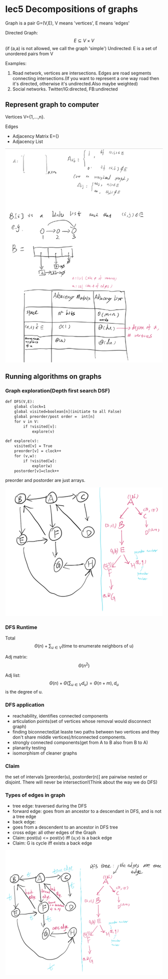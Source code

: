 # lec5 Decompositions of graphs

Graph is a pair G=(V,E), V means 'vertices', E means 'edges'

Directed Graph: $$E \subseteq V \times V$$(if (a,a) is not allowed, we call the graph 'simple')
Undirected: E is a set of unordered pairs from V

Examples:
1. Road network, vertices are intersections. Edges are road segments connecting intersections.(If you want to represent a one way road then it's directed, otherwise it's undirected.Also maybe weighted)
2. Social networks. Twitter/IG:directed,  FB:undirected
##  Represent graph to computer

Vertices V={1,...,n}.

Edges
* Adjacency Matrix E={}
* Adjacency List

![fig1](images/cs170lec5fig1.jpeg)

## Running algorithms on graphs

### Graph exploration(Depth first search DSF)

```text
def DFS(V,E):
    global clock=1
    global visited=boolean[n](initiate to all False)
    global preorder/post order =  int[n]
    for v in V:
        if !visited[v]:
            explore(v)
```
```text
def explore(v):
    visited[v] = True
    preorder[v] = clock++
    for (v,w):
        if !visited[w]:
            explor(w) 
    postorder[v]=clock++
```
preorder and postorder are just arrays.

![fig2](images/cs170lec5fig2.jpeg)

### DFS   Runtime
Total $$\Theta(n)+\sum_{u\in V}(\text{time to enumerate neighbors of u})$$

Adj matrix: $$\Theta(n^2)$$

Adj list:
$$\Theta(n)+\Theta(\sum_{u\in V}d_u)=\Theta(n+m),d_u$$ is the degree of u.

### DFS application

- reachability, identifies connected components
- articulation points(set of vertices whose removal would disconnect graph)
- finding biconnected(at leaste two paths between two vertices and they don't share middle vertices)/triconnected components.
- strongly connected components(get from A to B also from B to A) 
- planarity testing
- isomorphism of cleaner graphs

### Claim
 
the set of intervals [preorder(u), postorder(n)] are pairwise nested or disjoint. There will never be intersection!(Think about the way we do DFS)

### Types of edges in graph

- tree edge: traversed during the DFS
- forward edge: goes from an ancestor to a descendant in DFS, and is not a tree edge
- back edge:
- goes from a descendent to an ancestor in DFS tree
- cross edge: all other edges of the Graph
- Claim: post(u) <= post(v) iff (u,v) is a back edge 
- Claim: G is cycle iff exists a back edge

![fig3](images/cs170lec5fig3.jpeg) 


